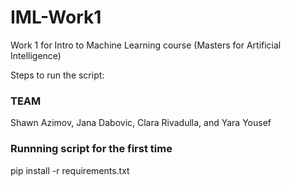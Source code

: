 # IML-Work1

Work 1 for Intro to Machine Learning course (Masters for Artificial Intelligence)

Steps to run the script:


### TEAM

Shawn Azimov, Jana Dabovic, Clara Rivadulla, and Yara Yousef


### Runnning script for the first time


pip install -r requirements.txt
